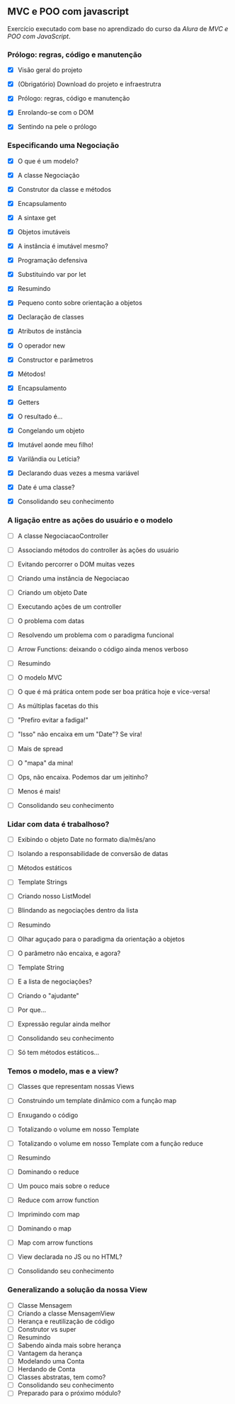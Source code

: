 ## MVC e POO com javascript

Exercício executado com base no aprendizado do curso da *Alura* de _MVC e POO com JavaScript_.


### Prólogo: regras, código e manutenção
- [x] Visão geral do projeto
- [x] (Obrigatório) Download do projeto e infraestrutra
- [x] Prólogo: regras, código e manutenção
- [x] Enrolando-se com o DOM
- [x] Sentindo na pele o prólogo


### Especificando uma Negociação
- [x] O que é um modelo?
- [x] A classe Negociação
- [x] Construtor da classe e métodos
- [x] Encapsulamento
- [x] A sintaxe get
- [x] Objetos imutáveis
- [x] A instância é imutável mesmo?
- [x] Programação defensiva
- [x] Substituindo var por let
- [x] Resumindo
- [x] Pequeno conto sobre orientação a objetos
- [x] Declaração de classes
- [x] Atributos de instância
- [x] O operador new
- [x] Constructor e parâmetros
- [x] Métodos!
- [x] Encapsulamento
- [x] Getters
- [x] O resultado é...
- [x] Congelando um objeto
- [x] Imutável aonde meu filho!
- [x] Varilândia ou Letícia?
- [x] Declarando duas vezes a mesma variável
- [x] Date é uma classe?
- [x] Consolidando seu conhecimento


### A ligação entre as ações do usuário e o modelo
- [ ] A classe NegociacaoController
- [ ] Associando métodos do controller às ações do usuário
- [ ] Evitando percorrer o DOM muitas vezes
- [ ] Criando uma instância de Negociacao
- [ ] Criando um objeto Date
- [ ] Executando ações de um controller
- [ ] O problema com datas
- [ ] Resolvendo um problema com o paradigma funcional
- [ ] Arrow Functions: deixando o código ainda menos verboso
- [ ] Resumindo
- [ ] O modelo MVC
- [ ] O que é má prática ontem pode ser boa prática hoje e vice-versa!
- [ ] As múltiplas facetas do this
- [ ] "Prefiro evitar a fadiga!"
- [ ] "Isso" não encaixa em um "Date"? Se vira!
- [ ] Mais de spread
- [ ] O "mapa" da mina!
- [ ] Ops, não encaixa. Podemos dar um jeitinho?
- [ ] Menos é mais!
- [ ] Consolidando seu conhecimento


### Lidar com data é trabalhoso? 
- [ ] Exibindo o objeto Date no formato dia/mês/ano
- [ ] Isolando a responsabilidade de conversão de datas
- [ ] Métodos estáticos
- [ ] Template Strings
- [ ] Criando nosso ListModel
- [ ] Blindando as negociações dentro da lista
- [ ] Resumindo
- [ ] Olhar aguçado para o paradigma da orientação a objetos
- [ ] O parâmetro não encaixa, e agora?
- [ ] Template String
- [ ] E a lista de negociações?
- [ ] Criando o "ajudante"
- [ ] Por que...
- [ ] Expressão regular ainda melhor
- [ ] Consolidando seu conhecimento
- [ ] Só tem métodos estáticos...


### Temos o modelo, mas e a view?
- [ ] Classes que representam nossas Views
- [ ] Construindo um template dinâmico com a função map
- [ ] Enxugando o código
- [ ] Totalizando o volume em nosso Template
- [ ] Totalizando o volume em nosso Template com a função reduce
- [ ] Resumindo
- [ ] Dominando o reduce
- [ ] Um pouco mais sobre o reduce
- [ ] Reduce com arrow function
- [ ] Imprimindo com map
- [ ] Dominando o map
- [ ] Map com arrow functions
- [ ] View declarada no JS ou no HTML?
- [ ] Consolidando seu conhecimento


### Generalizando a solução da nossa View
- [ ] Classe Mensagem
- [ ] Criando a classe MensagemView
- [ ] Herança e reutilização de código
- [ ] Construtor vs super
- [ ] Resumindo
- [ ] Sabendo ainda mais sobre herança
- [ ] Vantagem da herança
- [ ] Modelando uma Conta
- [ ] Herdando de Conta
- [ ] Classes abstratas, tem como?
- [ ] Consolidando seu conhecimento
- [ ] Preparado para o próximo módulo?
